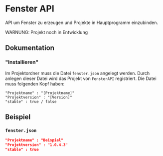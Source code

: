 # Fenster API

API um Fenster zu erzeugen und Projekte in Hauptprogramm einzubinden.

WARNUNG: Projekt noch in Entwicklung

## Dokumentation

### "Installieren"

Im Projektordner muss die Datei `fenster.json` angelegt werden. Durch anlegen dieser Datei wird das Projekt von `FensterAPI` registriert. Die Datei muss folgenden Kopf haben:

```
"Projektname" : "[Projektname]"
"Projektversion" : "[Version]"
"stable" : true / false
```

## Beispiel

### `fenster.json`

```json
"Projektname" : "Beispiel"
"Projektversion" : "1.0.4.3"
"stable" : true
```
